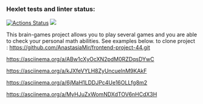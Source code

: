 ### Hexlet tests and linter status:
[![Actions Status](https://github.com/AnastasiaMir/frontend-project-44/workflows/hexlet-check/badge.svg)](https://github.com/AnastasiaMir/frontend-project-44/actions)
<a href="https://codeclimate.com/github/AnastasiaMir/frontend-project-44/maintainability"><img src="https://api.codeclimate.com/v1/badges/8e4804037f049f4fa29a/maintainability" /></a>


This brain-games project allows you to play several games and you are able to check your personal math abilities. See examples below.
to clone project : https://github.com/AnastasiaMir/frontend-project-44.git

<!-- brain-calc asciinema -->
<script src="https://asciinema.org/a/GZk03XZ8v3HwCm06JRAXDCFjm" id="asciicast-14" async data-autoplay="true" data-size="big"></script>
<!-- brain-even asciinema -->
https://asciinema.org/a/ABw1cXyOcXN2pdM0RZDqsDYwC
<!-- brain-gcd asciinema -->
https://asciinema.org/a/kJXfeVYLH8ZyUncuelnM9KAkF 
<!-- brain-progression asciinema -->
https://asciinema.org/a/6jMaH1LDDJPc4Ue16OLLfg8m2
<!-- brain-prime asciinema -->
https://asciinema.org/a/MyHJuZxWomNDXdTOV6nHCdX3H 

